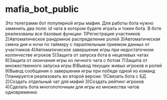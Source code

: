 # mafia_bot_public
Это телеграмм бот популярной игры мафия. Для работы бота нужно заменить два поля: id чата в котором будете играть и токен бота.
В боте реализованы все базовые функции:
1)Регистрация участников
2)Автоматическое рандомное распределение ролей
3)Автоматическая смена дня и ночи по таймеру с параллельным приемом данных от участников
4)Автоматическое завершение игры при недостаточном колличестве игроков
5)Защита от запуска бота в нецелевых чатах
6)Защита от окончания игры из личного чата с ботом
7)Защита от множественного запуска игры
8)Вывод текущих живых игроков и ролей
9)Вывод сообщения о завершении игры при победе одной из команд
Планируется реализовать во второй версии:
1)Связать бота с БД
2)Создать отдельный чат для мафий
3)Создать рейтинг игроков
4)Сделать бота многопоточным для игры из множества чатов одновременно
